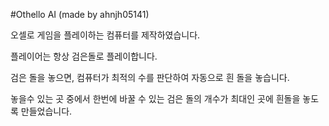 #Othello AI (made by ahnjh05141)

오셀로 게임을 플레이하는 컴퓨터를 제작하였습니다.

플레이어는 항상 검은돌로 플레이합니다.

검은 돌을 놓으면, 컴퓨터가 최적의 수를 판단하여 자동으로 흰 돌을 놓습니다.

놓을수 있는 곳 중에서 한번에 바꿀 수 있는 검은 돌의 개수가 최대인 곳에 흰돌을 놓도록 만들었습니다.
